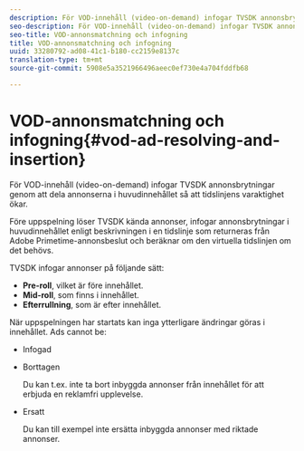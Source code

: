 ```yaml
---
description: För VOD-innehåll (video-on-demand) infogar TVSDK annonsbrytningar genom att dela annonserna i huvudinnehållet så att tidslinjens varaktighet ökar.
seo-description: För VOD-innehåll (video-on-demand) infogar TVSDK annonsbrytningar genom att dela annonserna i huvudinnehållet så att tidslinjens varaktighet ökar.
seo-title: VOD-annonsmatchning och infogning
title: VOD-annonsmatchning och infogning
uuid: 33280792-ad08-41c1-b180-cc2159e8137c
translation-type: tm+mt
source-git-commit: 5908e5a3521966496aeec0ef730e4a704fddfb68

---
```



# VOD-annonsmatchning och infogning{#vod-ad-resolving-and-insertion}

För VOD-innehåll (video-on-demand) infogar TVSDK annonsbrytningar genom att dela annonserna i huvudinnehållet så att tidslinjens varaktighet ökar.

Före uppspelning löser TVSDK kända annonser, infogar annonsbrytningar i huvudinnehållet enligt beskrivningen i en tidslinje som returneras från Adobe Primetime-annonsbeslut och beräknar om den virtuella tidslinjen om det behövs.

TVSDK infogar annonser på följande sätt:

* **Pre-roll**, vilket är före innehållet.
* **Mid-roll**, som finns i innehållet.
* **Efterrullning**, som är efter innehållet.

När uppspelningen har startats kan inga ytterligare ändringar göras i innehållet. Ads cannot be:

* Infogad
* Borttagen

   Du kan t.ex. inte ta bort inbyggda annonser från innehållet för att erbjuda en reklamfri upplevelse.
* Ersatt

   Du kan till exempel inte ersätta inbyggda annonser med riktade annonser.

